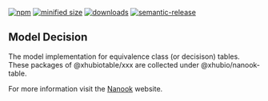 [![npm](https://img.shields.io/npm/v/@xhubiotable/model-decision.svg)](https://www.npmjs.com/package/@xhubiotable/model-decision)
[![minified size](https://badgen.net/bundlephobia/min/@xhubiotable/model-decision)](https://bundlephobia.com/result?p=@xhubiotable/model-decision)
[![downloads](http://img.shields.io/npm/dm/@xhubiotable/model-decision.svg?style=flat-square)](https://npmjs.org/package/@xhubiotable/model-decision)
[![semantic-release](https://img.shields.io/badge/%20%20%F0%9F%93%A6%F0%9F%9A%80-semantic--release-e10079.svg)](https://github.com/xhubioTable/model-decision.git)
## Model Decision

The model implementation for equivalence class (or decisison) tables.
These packages of @xhubiotable/xxx are collected under @xhubio/nanook-table.


For more information visit the [Nanook](http://nanook.xhub.io/) website.
